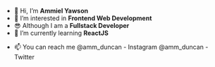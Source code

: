 - 👋 Hi, I’m **Ammiel Yawson**
- 👀 I’m interested in **Frontend Web Development**
- 😎 Although I am a **Fullstack Developer**
- 🌱 I’m currently learning **ReactJS**
<!-- - 💞️ I’m looking to collaborate on ... -->
- 📫 You can reach me @amm_duncan - Instagram
                      @amm_duncan - Twitter

<!---
AmmDuncan/AmmDuncan is a ✨ special ✨ repository because its `README.md` (this file) appears on your GitHub profile.
You can click the Preview link to take a look at your changes.
--->

